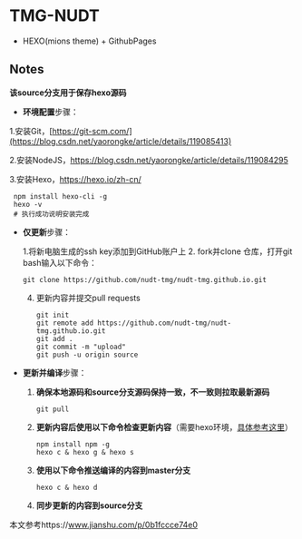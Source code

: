 
# TMG-NUDT
 - HEXO(mions theme) + GithubPages



## Notes

**该source分支用于保存hexo源码**

- **环境配置**步骤：

1.安装Git，[https://git-scm.com/](https://blog.csdn.net/yaorongke/article/details/119085413)

2.安装NodeJS，https://blog.csdn.net/yaorongke/article/details/119084295

3.安装Hexo，https://hexo.io/zh-cn/

     npm install hexo-cli -g
     hexo -v
     # 执行成功说明安装完成


- **仅更新**步骤：
  
   1.将新电脑生成的ssh key添加到GitHub账户上
   2. fork并clone 仓库，打开git bash输入以下命令：
  
      git clone https://github.com/nudt-tmg/nudt-tmg.github.io.git
  
   4. 更新内容并提交pull requests

      ```
      git init
      git remote add https://github.com/nudt-tmg/nudt-tmg.github.io.git
      git add .
      git commit -m "upload"
      git push -u origin source
      ```
      
  
- **更新并编译**步骤：
  
  1. **确保本地源码和source分支源码保持一致，不一致则拉取最新源码**

     ```
     git pull
     ```
  
  3. **更新内容后使用以下命令检查更新内容**（需要hexo环境，[具体参考这里](https://zhuanlan.zhihu.com/p/299161193)）
  
     ```shell
     npm install npm -g 
     hexo c & hexo g & hexo s
     ```
  
  4. **使用以下命令推送编译的内容到master分支**
  
     ```
     hexo c & hexo d
     ```
  
  5. **同步更新的内容到source分支**



本文参考https://www.jianshu.com/p/0b1fccce74e0
